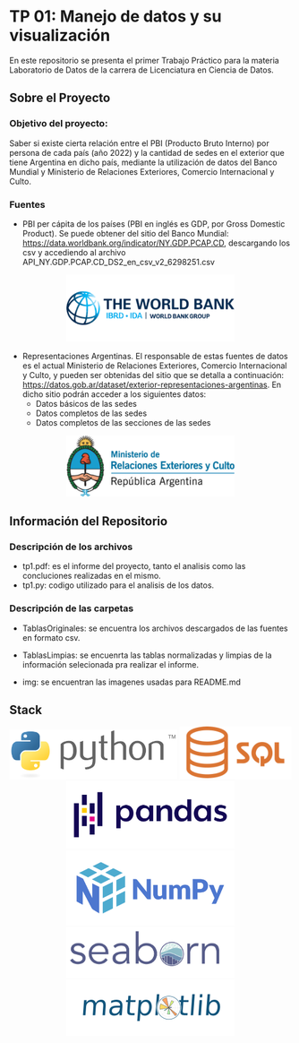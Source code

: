 # TP 01: Manejo de datos y su visualización

En este repositorio se presenta el primer Trabajo Práctico para la materia Laboratorio de Datos de la carrera de Licenciatura en Ciencia de Datos.

## Sobre el Proyecto

### Objetivo del proyecto:
Saber si existe cierta relación entre el PBI (Producto Bruto Interno) por persona de cada
país (año 2022) y la cantidad de sedes en el exterior que tiene Argentina en dicho país,
mediante la utilización de datos del Banco Mundial y Ministerio de Relaciones Exteriores,
Comercio Internacional y Culto.

### Fuentes

- PBI per cápita de los países (PBI en inglés es GDP, por Gross Domestic Product). Se puede obtener del sitio del Banco Mundial: https://data.worldbank.org/indicator/NY.GDP.PCAP.CD, descargando los csv y accediendo al archivo API_NY.GDP.PCAP.CD_DS2_en_csv_v2_6298251.csv

<div style="text-align:center"><img src='img\descarga.png' style = 'width:300px'></div>

- Representaciones Argentinas. El responsable de estas fuentes de datos es el actual
Ministerio de Relaciones Exteriores, Comercio Internacional y Culto, y pueden ser obtenidas
del sitio que se detalla a continuación:
https://datos.gob.ar/dataset/exterior-representaciones-argentinas. En dicho sitio podrán
acceder a los siguientes datos:
    - Datos básicos de las sedes
    - Datos completos de las sedes
    - Datos completos de las secciones de las sedes

<div style="text-align:center"> <img src='img\min_relac.exter.y.culto.jpg' style = 'width:300px' > </div>

## Información del Repositorio

### Descripción de los archivos

- tp1.pdf: es el informe del proyecto, tanto el analisis como las concluciones realizadas en el mismo.
- tp1.py: codigo utilizado para el analisis de los datos.

### Descripción de las carpetas

- TablasOriginales: se encuentra los archivos descargados de las fuentes en formato csv.
- TablasLimpias: se encuenrta las tablas normalizadas y limpias de la información selecionada pra realizar el informe.

- img: se encuentran las imagenes usadas para README.md

## Stack
<center> <img src = 'img\Python_logo_and_wordmark.svg.png' style="width:300px"> <img src='img\Sql_data_base_with_logo.png' style = 'width:200px' > <img src='img\Pandas_logo.svg.png' style = 'width:300px'>  <img src='img\2560px-NumPy_logo_2020.svg.png' style = 'width:300px'> <img src='img\seaborn.png' style = 'width:300px'> <img src='img\matplot_title_logo.png' style ='width:300px'> </center>

